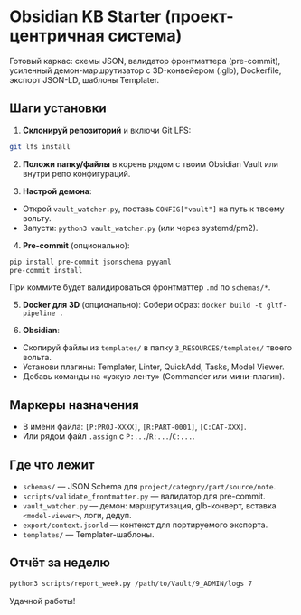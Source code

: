# Obsidian KB Starter (проект-центричная система)

Готовый каркас: схемы JSON, валидатор фронтматтера (pre-commit), усиленный демон-маршрутизатор с 3D-конвейером (.glb), Dockerfile, экспорт JSON-LD, шаблоны Templater.

## Шаги установки

1) **Склонируй репозиторий** и включи Git LFS:
```bash
git lfs install
```

2) **Положи папку/файлы** в корень рядом с твоим Obsidian Vault или внутри репо конфигураций.

3) **Настрой демона**:
- Открой `vault_watcher.py`, поставь `CONFIG["vault"]` на путь к твоему вольту.
- Запусти: `python3 vault_watcher.py` (или через systemd/pm2).

4) **Pre-commit** (опционально):
```bash
pip install pre-commit jsonschema pyyaml
pre-commit install
```
При коммите будет валидироваться фронтматтер `.md` по `schemas/*`.

5) **Docker для 3D** (опционально):
Собери образ: `docker build -t gltf-pipeline .`

6) **Obsidian**:
- Скопируй файлы из `templates/` в папку `3_RESOURCES/templates/` твоего вольта.
- Установи плагины: Templater, Linter, QuickAdd, Tasks, Model Viewer.
- Добавь команды на «узкую ленту» (Commander или мини-плагин).

## Маркеры назначения
- В имени файла: `[P:PROJ-XXXX]`, `[R:PART-0001]`, `[C:CAT-XXX]`.
- Или рядом файл `.assign` с `P:...`/`R:...`/`C:...`.

## Где что лежит
- `schemas/` — JSON Schema для `project/category/part/source/note`.
- `scripts/validate_frontmatter.py` — валидатор для pre-commit.
- `vault_watcher.py` — демон: маршрутизация, glb-конверт, вставка `<model-viewer>`, логи, дедуп.
- `export/context.jsonld` — контекст для портируемого экспорта.
- `templates/` — Templater-шаблоны.

## Отчёт за неделю
```bash
python3 scripts/report_week.py /path/to/Vault/9_ADMIN/logs 7
```

Удачной работы!
